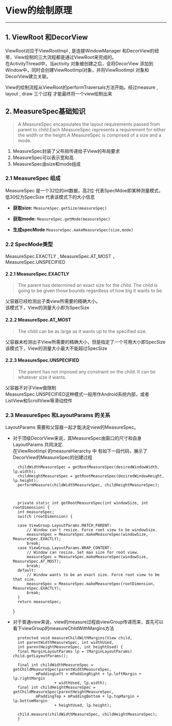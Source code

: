 # View的绘制原理
---  

## 1. ViewRoot 和DecorView
ViewRoot对应于ViewRootImpl , 是连接WindowManager 和DecorView的纽带，View绘制的三大流程都是通过ViewRoot来完成的。  
在ActivityThread中，当activity 对象被创建之后，会将DecorView 添加到Window中，同时会创建ViewRootImpl对象，并将ViewRootImpl 对象和 DecorView建立关联。

View的绘制流程从ViewRoot的performTraversals方法开始。经过measure , layout , draw 三个过程 才能最终将一个view绘制出来

## 2. MeasureSpec基础知识

>A MeasureSpec encapsulates the layout requirements passed from parent to child.Each MeasureSpec represents a requirement for either the width or the height.A MeasureSpec is comprised of a size and a mode.

1. MeasureSpec封装了父布局传递给子View的布局要求  
2. MeasureSpec可以表示宽和高  
3. MeasureSpec由size和mode组成  

  
### 2.1 MeasureSpec 组成
MeasureSpec 是一个32位的int数据，高2位 代表SpecMdoe即某种测量模式，低30位为SpecSize 代表该模式下的大小信息  

- **获取size:** 
`MeasureSpec.getSize(measureSpec)`

- **获取mode:**
`MeasureSpec.getMode(measureSpec)`

- **生成specMode**
`MeasureSpec.makeMeasureSpec(size,mode)`
  
### 2.2 SpecMode类型
MeasureSpec.EXACTLY , MeasureSpec.AT_MOST ，MeasureSpec.UNSPECIFIED

#### 2.2.1 MeasureSpec.EXACTLY
>The parent has determined an exact size for the child. The child is going to be given those bounds regardless of how big it wants to be.

父容器已经检测出子类view所需要的精确大小。  
该模式下，View的测量大小即为SpecSize  

#### 2.2.2 MeasureSpec.AT_MOST

>The child can be as large as it wants up to the specified size.

父容器未检测出子View所需要的精确大小，但是指定了一个可用大小即SpecSize  
该模式下，View的测量大小最大不能超过SpecSize  

#### 2.2.3 MeasureSpec.UNSPECIFIED
>The parent has not imposed any constraint on the child. It can be whatever size it wants.

父容器不对子View做限制  
MeasureSpec.UNSPECIFIED这种模式一般用作Android系统内部，或者ListView和ScrollView等滑动控件


### 2.3 MeasureSpec 和LayoutParams 的关系 
LayoutParams 需要和父容器一起才能决定view的MeasureSpec。  

- 对于顶级DecorView来说，其MeasureSpec由窗口的尺寸和自身LayoutParams 共同决定.   
在ViewRootImpl 的measureHierarchy 中 有如下一段代码，展示了DecorView的MeasureSpec的创建过程

		childWidthMeasureSpec = getRootMeasureSpec(desiredWindowWidth, lp.width);
    	childHeightMeasureSpec = getRootMeasureSpec(desiredWindowHeight, lp.height);
   		performMeasure(childWidthMeasureSpec, childHeightMeasureSpec);



    	private static int getRootMeasureSpec(int windowSize, int rootDimension) {
        int measureSpec;
        switch (rootDimension) {

        case ViewGroup.LayoutParams.MATCH_PARENT:
            // Window can't resize. Force root view to be windowSize.
            measureSpec = MeasureSpec.makeMeasureSpec(windowSize, MeasureSpec.EXACTLY);
            break;
        case ViewGroup.LayoutParams.WRAP_CONTENT:
            // Window can resize. Set max size for root view.
            measureSpec = MeasureSpec.makeMeasureSpec(windowSize, MeasureSpec.AT_MOST);
            break;
        default:
            // Window wants to be an exact size. Force root view to be that size.
            measureSpec = MeasureSpec.makeMeasureSpec(rootDimension, MeasureSpec.EXACTLY);
            break;
        }
        return measureSpec;
    }


- 对于普通view来说，view的measure过程由viewGroup传递而来，首先可以看下viewGroup的measureChildWithMargins方法

	    protected void measureChildWithMargins(View child,
        int parentWidthMeasureSpec, int widthUsed,
        int parentHeightMeasureSpec, int heightUsed) {
        final MarginLayoutParams lp = (MarginLayoutParams) child.getLayoutParams();

        final int childWidthMeasureSpec = getChildMeasureSpec(parentWidthMeasureSpec,
                mPaddingLeft + mPaddingRight + lp.leftMargin + lp.rightMargin
                        + widthUsed, lp.width);
        final int childHeightMeasureSpec = getChildMeasureSpec(parentHeightMeasureSpec,
                mPaddingTop + mPaddingBottom + lp.topMargin + lp.bottomMargin
                        + heightUsed, lp.height);

        child.measure(childWidthMeasureSpec, childHeightMeasureSpec);
    	}



	
